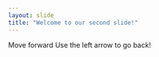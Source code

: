 ```yaml
---
layout: slide
title: "Welcome to our second slide!"
---
```

Move forward
Use the left arrow to go back!
